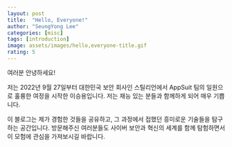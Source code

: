 ```yaml
---
layout: post
title:  "Hello, Everyone!"
author: "SeungYong Lee"
categories: [misc]
tags: [introduction]
image: assets/images/hello,everyone-title.gif
rating: 5
---
```


여러분 안녕하세요!

저는 2022년 9월 27일부터 대한민국 보안 회사인 스틸리언에서 AppSuit 팀의 일원으로 훌륭한 여정을 시작한 이승용입니다. 저는 재능 있는 분들과 함께하게 되어 매우 기쁩니다.

이 블로그는 제가 경험한 것들을 공유하고, 그 과정에서 접했던 흥미로운 기술들을 탐구하는 공간입니다. 방문해주신 여러분들도 사이버 보안과 혁신의 세계를 함께 탐험하면서 이 모험에 관심을 가져보시길 바랍니다.